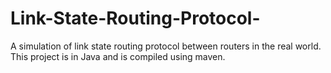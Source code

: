 # Link-State-Routing-Protocol-
A simulation of link state routing protocol between routers in the real world. This project is in Java and is compiled using maven.
